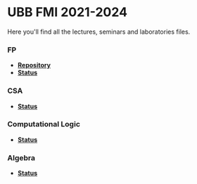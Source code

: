 # UBB FMI 2021-2024
Here you'll find all the lectures, seminars and laboratories files.

### FP
- [**Repository**](https://github.com/cs-ubbcluj-ro/FP)<br />
- [**Status**](https://docs.google.com/spreadsheets/d/e/2PACX-1vTWrLtSx2UXpjzHHpEifJ06ylI9i15deZHHliBAvFeav_0JdBeveT7IEjXUjATcTXBIeBTbf6Zr2W2T/pubhtml?gid=470266425)

### CSA
- [**Status**](https://ubbcluj.sharepoint.com/:x:/s/CSAIE2021-2022-EchipaASCIE/Ecucwdi5FwZBhRohFmfx05wBi9_R_ALl03Jq2PS6yJw1Lg?e=PegBDy)

### Computational Logic
- [**Status**](https://ubbcluj.sharepoint.com/:x:/r/sites/LOGIC2021-2022/Class%20Materials/Attendance_seminars_Computational_Logic_2021-2022.xlsx?d=wfc9626c7a9cf4959b45853a3c1f6a2b3&csf=1&web=1&e=9ybAaO)


### Algebra
- [**Status**](https://ubbcluj.sharepoint.com/:x:/s/Algebra-IE2021-2022/EWwolcqX26hFgzL_Echd78IBOYaLyrrS-zFgBtzHpTqG4w?e=XBKlJI)
